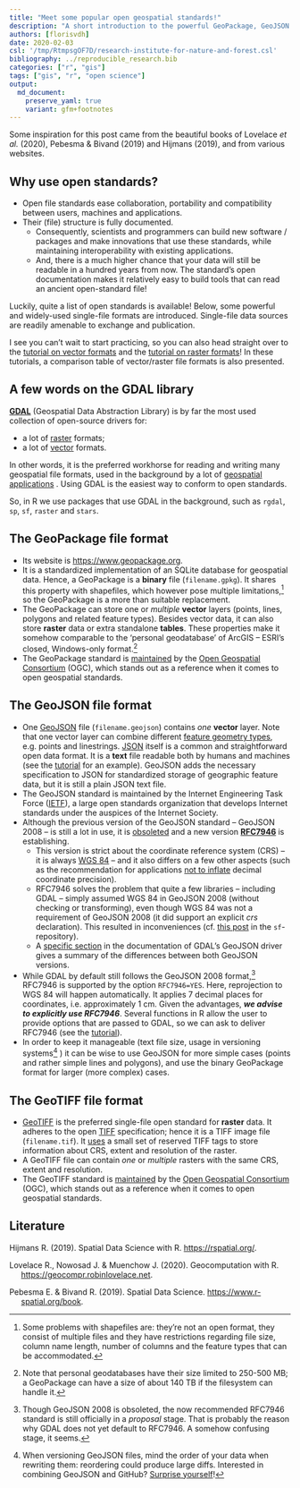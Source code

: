 ```yaml
---
title: "Meet some popular open geospatial standards!"
description: "A short introduction to the powerful GeoPackage, GeoJSON and GeoTIFF standards"
authors: [florisvdh]
date: 2020-02-03
csl: '/tmp/RtmpsgOF7D/research-institute-for-nature-and-forest.csl'
bibliography: ../reproducible_research.bib
categories: ["r", "gis"]
tags: ["gis", "r", "open science"]
output: 
  md_document:
    preserve_yaml: true
    variant: gfm+footnotes
---
```


Some inspiration for this post came from the beautiful books of Lovelace
*et al.* (2020), Pebesma & Bivand (2019) and Hijmans (2019), and from
various websites.

## Why use open standards?

-   Open file standards ease collaboration, portability and
    compatibility between users, machines and applications.
-   Their (file) structure is fully documented.
    -   Consequently, scientists and programmers can build new software
        / packages and make innovations that use these standards, while
        maintaining interoperability with existing applications.
    -   And, there is a much higher chance that your data will still be
        readable in a hundred years from now. The standard’s open
        documentation makes it relatively easy to build tools that can
        read an ancient open-standard file!

Luckily, quite a list of open standards is available! Below, some
powerful and widely-used single-file formats are introduced. Single-file
data sources are readily amenable to exchange and publication.

I see you can’t wait to start practicing, so you can also head straight
over to the [tutorial on vector
formats](../../tutorials/spatial_standards_vector/) and the [tutorial on
raster formats](../../tutorials/spatial_standards_raster/)! In these
tutorials, a comparison table of vector/raster file formats is also
presented.

## A few words on the GDAL library

**[GDAL](https://gdal.org)** (Geospatial Data Abstraction Library) is by
far the most used collection of open-source drivers for:

-   a lot of [raster](https://gdal.org/drivers/raster/index.html)
    formats;
-   a lot of [vector](https://gdal.org/drivers/vector/index.html)
    formats.

In other words, it is the preferred workhorse for reading and writing
many geospatial file formats, used in the background by a lot of
[geospatial
applications](https://gdal.org/software_using_gdal.html#software-using-gdal)
. Using GDAL is the easiest way to conform to open standards.

So, in R we use packages that use GDAL in the background, such as
`rgdal`, `sp`, `sf`, `raster` and `stars`.

## The GeoPackage file format

-   Its website is <https://www.geopackage.org>.
-   It is a standardized implementation of an SQLite database for
    geospatial data. Hence, a GeoPackage is a **binary** file
    (`filename.gpkg`). It shares this property with shapefiles, which
    however pose multiple limitations,[^1] so the GeoPackage is a more
    than suitable replacement.
-   The GeoPackage can store one or *multiple* **vector** layers
    (points, lines, polygons and related feature types). Besides vector
    data, it can also store **raster** data or extra standalone
    **tables**. These properties make it somehow comparable to the
    ‘personal geodatabase’ of ArcGIS – ESRI’s closed, Windows-only
    format.[^2]
-   The GeoPackage standard is
    [maintained](https://www.opengeospatial.org/standards/geopackage) by
    the [Open Geospatial Consortium](https://www.opengeospatial.org/)
    (OGC), which stands out as a reference when it comes to open
    geospatial standards.

## The GeoJSON file format

-   One [GeoJSON](https://tools.ietf.org/html/rfc7946) file
    (`filename.geojson`) contains *one* **vector** layer. Note that one
    vector layer can combine different [feature geometry
    types](https://r-spatial.github.io/sf/articles/sf1.html#simple-feature-geometry-types),
    e.g. points and linestrings.
    [JSON](https://en.wikipedia.org/wiki/JSON) itself is a common and
    straightforward open data format. It is a **text** file readable
    both by humans and machines (see the
    [tutorial](../../tutorials/spatial_standards_vector/) for an
    example). GeoJSON adds the necessary specification to JSON for
    standardized storage of geographic feature data, but it is still a
    plain JSON text file.
-   The GeoJSON standard is maintained by the Internet Engineering Task
    Force ([IETF](https://www.ietf.org/)), a large open standards
    organization that develops Internet standards under the auspices of
    the Internet Society.
-   Although the previous version of the GeoJSON standard – GeoJSON 2008
    – is still a lot in use, it is
    [obsoleted](http://geojson.org/geojson-spec.html) and a new version
    **[RFC7946](https://tools.ietf.org/html/rfc7946)** is establishing.
    -   This version is strict about the coordinate reference system
        (CRS) – it is always [WGS 84](https://epsg.io/4326) – and it
        also differs on a few other aspects (such as the recommendation
        for applications [not to
        inflate](https://tools.ietf.org/html/rfc7946#section-11.2)
        decimal coordinate precision).
    -   RFC7946 solves the problem that quite a few libraries –
        including GDAL – simply assumed WGS 84 in GeoJSON 2008 (without
        checking or transforming), even though WGS 84 was not a
        requirement of GeoJSON 2008 (it did support an explicit *crs*
        declaration). This resulted in inconveniences (cf. [this
        post](https://github.com/r-spatial/sf/issues/344#issue-229118527)
        in the `sf`-repository).
    -   A [specific
        section](https://gdal.org/drivers/vector/geojson.html#rfc-7946-write-support)
        in the documentation of GDAL’s GeoJSON driver gives a summary of
        the differences between both GeoJSON versions.
-   While GDAL by default still follows the GeoJSON 2008 format,[^3]
    RFC7946 is supported by the option `RFC7946=YES`. Here, reprojection
    to WGS 84 will happen automatically. It applies 7 decimal places for
    coordinates, i.e. approximately 1 cm. Given the advantages, ***we
    advise to explicitly use RFC7946***. Several functions in R allow
    the user to provide options that are passed to GDAL, so we can ask
    to deliver RFC7946 (see the
    [tutorial](../../tutorials/spatial_standards_vector/)).
-   In order to keep it manageable (text file size, usage in versioning
    systems[^4] ) it can be wise to use GeoJSON for more simple cases
    (points and rather simple lines and polygons), and use the binary
    GeoPackage format for larger (more complex) cases.

## The GeoTIFF file format

-   [GeoTIFF](https://en.wikipedia.org/wiki/GeoTIFF) is the preferred
    single-file open standard for **raster** data. It adheres to the
    open [TIFF](https://en.wikipedia.org/wiki/TIFF) specification; hence
    it is a TIFF image file (`filename.tif`). It
    [uses](http://docs.opengeospatial.org/is/19-008r4/19-008r4.html#_geotiff_file_structure_and_geotiff_crs_and_models_principles_informative)
    a small set of reserved TIFF tags to store information about CRS,
    extent and resolution of the raster.
-   A GeoTIFF file can contain *one* or *multiple* rasters with the same
    CRS, extent and resolution.
-   The GeoTIFF standard is
    [maintained](https://www.opengeospatial.org/standards/geotiff) by
    the [Open Geospatial Consortium](https://www.opengeospatial.org/)
    (OGC), which stands out as a reference when it comes to open
    geospatial standards.

## Literature

<div id="refs" class="references csl-bib-body hanging-indent">

<div id="ref-heijmans_spatial_2019" class="csl-entry">

Hijmans R. (2019). Spatial Data Science with R. <https://rspatial.org/>.

</div>

<div id="ref-lovelace_geocomputation_2020" class="csl-entry">

Lovelace R., Nowosad J. & Muenchow J. (2020). Geocomputation with R.
<https://geocompr.robinlovelace.net>.

</div>

<div id="ref-pebesma_edzer_spatial_2019" class="csl-entry">

Pebesma E. & Bivand R. (2019). Spatial Data Science.
<https://www.r-spatial.org/book>.

</div>

</div>

[^1]:  Some problems with shapefiles are: they’re not an open format,
    they consist of multiple files and they have restrictions regarding
    file size, column name length, number of columns and the feature
    types that can be accommodated.

[^2]:  Note that personal geodatabases have their size limited to
    250-500 MB; a GeoPackage can have a size of about 140 TB if the
    filesystem can handle it.

[^3]:  Though GeoJSON 2008 is obsoleted, the now recommended RFC7946
    standard is still officially in a *proposal* stage. That is probably
    the reason why GDAL does not yet default to RFC7946. A somehow
    confusing stage, it seems.

[^4]:  When versioning GeoJSON files, mind the order of your data when
    rewriting them: reordering could produce large diffs. Interested in
    combining GeoJSON and GitHub? [Surprise
    yourself](https://github.com/lyzidiamond/learn-geojson)!
